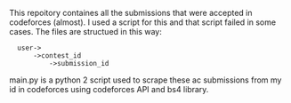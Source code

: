 This repoitory containes all the submissions that were accepted in codeforces (almost). I used a script for this and that script failed in some cases. The files are structued in this way:


      user->
          ->contest_id
              ->submission_id

main.py is a python 2 script used to scrape these ac submissions from my id in codeforces using codeforces API and bs4 library. 












